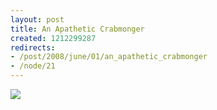 ```yaml
--- 
layout: post
title: An Apathetic Crabmonger
created: 1212299287
redirects:
- /post/2008/june/01/an_apathetic_crabmonger
- /node/21
---
```

<a href="http://gallery.johndbritton.com/v/2008/china/beijing/john/downtown_with_cure_ivor_and_wei/IMG_0915.JPG.html"><img src="http://gallery.johndbritton.com/d/47035-3/IMG_0915.JPG" /></a>
